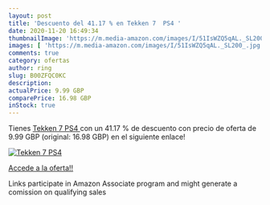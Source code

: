 ```yaml
---
layout: post
title: 'Descuento del 41.17 % en Tekken 7  PS4 '
date: 2020-11-20 16:49:34
thumbnailImage: 'https://m.media-amazon.com/images/I/51IsWZQ5qAL._SL200_.jpg'
images: [ 'https://m.media-amazon.com/images/I/51IsWZQ5qAL._SL200_.jpg' ]
comments: true
category: ofertas
author: ring
slug: B00ZFQC0KC
description:
actualPrice: 9.99 GBP
comparePrice: 16.98 GBP
inStock: true
---
```


Tienes [Tekken 7  PS4 ](https://www.amazon.co.uk/dp/B00ZFQC0KC/?tag=tolees0a-21) con un 41.17 % de descuento con precio de oferta de 9.99 GBP (original: 16.98 GBP) en el siguiente enlace!

[![Tekken 7  PS4 ](https://m.media-amazon.com/images/I/51IsWZQ5qAL._SL200_.jpg)](https://www.amazon.co.uk/dp/B00ZFQC0KC/?tag=tolees0a-21)

[Accede a la oferta!!](https://www.amazon.co.uk/dp/B00ZFQC0KC/?tag=tolees0a-21)

Links participate in Amazon Associate program and might generate a comission on qualifying sales



